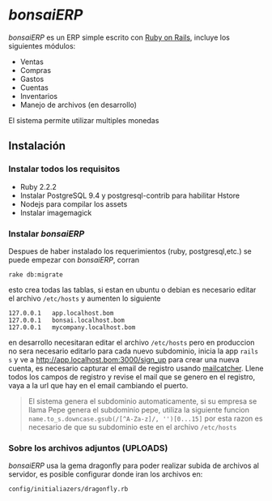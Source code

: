 
# *bonsaiERP*

*bonsaiERP* es un ERP simple escrito con [Ruby on Rails](http://rubyonrails.org), incluye los siguientes módulos:

- Ventas
- Compras
- Gastos
- Cuentas
- Inventarios
- Manejo de archivos (en desarrollo)

El sistema permite utilizar multiples monedas

## Instalación

### Instalar todos los requisitos

- Ruby 2.2.2
- Instalar PostgreSQL 9.4 y postgresql-contrib para habilitar Hstore
- Nodejs para compilar los assets
- Instalar imagemagick

### Instalar *bonsaiERP*

Despues de haber instalado los requerimientos (ruby, postgresql,etc.)
se puede empezar con *bonsaiERP*, corran

`rake db:migrate`

esto crea todas las tablas, si estan en ubuntu o debian es necesario editar
el archivo `/etc/hosts` y aumenten lo siguiente

```
127.0.0.1	app.localhost.bom
127.0.0.1	bonsai.localhost.bom
127.0.0.1	mycompany.localhost.bom

```
en desarrollo necesitaran editar el archivo `/etc/hosts` pero en produccion no sera
necesario editarlo para cada nuevo subdominio, inicia la app `rails s` y ve a
http://app.localhost.bom:3000/sign_up para crear una nueva cuenta,
es necesario capturar el email de registro usando [mailcatcher](http://mailcatcher.me/). Llene todos
los campos de registro y revise el mail que se genero en el registro, vaya a la url que hay en el
email cambiando el puerto.

> El sistema genera el subdominio automaticamente, si su empresa se llama Pepe genera
> el subdominio pepe, utiliza la siguiente funcion `name.to_s.downcase.gsub(/[^A-Za-z]/, '')[0...15]`
> por esta razon es necesario de que su subdominio este en el archivo
> `/etc/hosts`


### Sobre los archivos adjuntos (UPLOADS)

*bonsaiERP* usa la gema dragonfly para poder realizar subida de archivos al servidor, es posible configurar donde iran los archivos en:

`config/initialiazers/dragonfly.rb`
